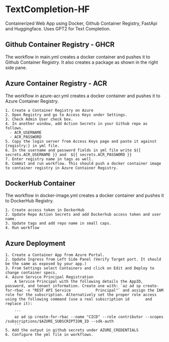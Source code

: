 # TextCompletion-HF

Containerized Web App using Docker, Github Container Registry, FastApi and Huggingface. Uses GPT2 for Text Completion.

## Github Container Registry - GHCR
The workflow in main.yml creates a docker container and pushes it to Github Container Registry. It also creates a package as shown in the right side pane.

## Azure Container Registry - ACR
The workflow in azure-acr.yml creates a docker container and pushes it to Azure Container Registry.

    1. Create a Container Registry on Azure
    2. Open Registry and go to Access Keys under Settings.
    3. Check Admin User check box.
    4. In another window, add Action Secrets in your Github repo as follows.
      - ACR_USERNAME
      - ACR_PASSWORD
    5. Copy the login server from Access Keys page and paste it against {registry:} in yml file.
    6. In the username and password fields in yml file write ${{ secrets.ACR_USERNAME }} and  ${{ secrets.ACR_PASSWORD }}
    7. Enter registry name in tags as well.
    8. Commit and run workflow. This should push a docker container image to container registry in Azure Container Registry.

## DockerHub Container
The workflow in docker-image.yml creates a docker container and pushes it to DockerHub Registry.
    
    1. Create access token in DockerHub
    2. Update Repo Action Secrets and add Dockerhub access token and user name.
    3. Update tags and add repo name in small caps.
    4. Run workflow

## Azure Deployment

    1. Create a Container App from Azure Portal.
    2. Update Ingress from Left Side Panel (Verify Target port. It should be the same as exposed by your app.)
    3. From Settings select Containers and click on Edit and Deploy to change container specs.
    4. Azure Service Principal Registration
        A Service Principal with the following details the AppID, password, and tenant information. Create one with: `az ad sp create-for-rbac -n "REST API Service           Principal"` and assign the IAM role for the subscription. Alternatively set the proper role access using the following command (use a real subscription id       and replace it):
        
        ```
        az ad sp create-for-rbac --name "CICD" --role contributor --scopes /subscriptions/$AZURE_SUBSCRIPTION_ID --sdk-auth
        ```
    5. Add the output in github secrets under AZURE_CREDENTIALS
    6. Configure the yml file in workflows.
